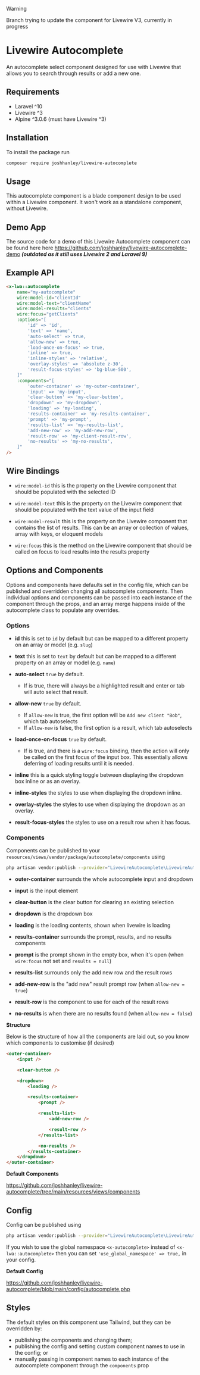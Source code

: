 > [!WARNING]
> Branch trying to update the component for Livewire V3, currently in progress

# Livewire Autocomplete

An autocomplete select component designed for use with Livewire that allows you to search through results or add a new one.

## Requirements

- Laravel ^10
- Livewire ^3
- Alpine ^3.0.6 (must have Livewire ^3)

## Installation

To install the package run

```bash
composer require joshhanley/livewire-autocomplete
```

<!-- Then include the scripts by putting this tag inside your app layout after `<livewire:scripts />` or you can push it to your scripts stack.

```html
<x-autocomplete-scripts />
``` -->

## Usage

This autocomplete component is a blade component design to be used within a Livewire component. It won't work as a standalone component, without Livewire.

## Demo App

The source code for a demo of this Livewire Autocomplete component can be found here here https://github.com/joshhanley/livewire-autocomplete-demo ***(outdated as it still uses Livewire 2 and Laravel 9)***

## Example API

```html
<x-lwa::autocomplete
    name="my-autocomplete"
    wire:model-id="clientId"
    wire:model-text="clientName"
    wire:model-results="clients"
    wire:focus="getClients"
    :options="[
        'id' => 'id',
        'text' => 'name',
        'auto-select' => true,
        'allow-new' => true,
        'load-once-on-focus' => true,
        'inline' => true,
        'inline-styles' => 'relative',
        'overlay-styles' => 'absolute z-30',
        'result-focus-styles' => 'bg-blue-500',
    ]"
    :components="[
        'outer-container' => 'my-outer-container',
        'input' => 'my-input',
        'clear-button' => 'my-clear-button',
        'dropdown' => 'my-dropdown',
        'loading' => 'my-loading',
        'results-container' => 'my-results-container',
        'prompt' => 'my-prompt',
        'results-list' => 'my-results-list',
        'add-new-row' => 'my-add-new-row',
        'result-row' => 'my-client-result-row',
        'no-results' => 'my-no-results',
    ]"
/>
```

## Wire Bindings

- `wire:model-id` this is the property on the Livewire component that should be populated with the selected ID

- `wire:model-text` this is the property on the Livewire component that should be populated with the text value of the input field

- `wire:model-result` this is the property on the Livewire component that contains the list of results.
This can be an array or collection of values, array with keys, or eloquent models

- `wire:focus` this is the method on the Livewire component that should be called on focus to load results into the results property

## Options and Components

Options and components have defaults set in the config file, which can be published and overridden changing all autocomplete components.
Then individual options and components can be passed into each instance of the component through the props, and an array merge happens inside of the autocomplete class to populate any overrides.

### Options

- **id** this is set to `id` by default but can be mapped to a different property on an array or model (e.g. `slug`)

- **text** this is set to `text` by default but can be mapped to a different property on an array or model (e.g. `name`)

- **auto-select** `true` by default.
    - If is true, there will always be a highlighted result and enter or tab will auto select that result.

- **allow-new** `true` by default.
    - If `allow-new` is true, the first option will be `Add new client "Bob"`, which tab autoselects
    - If `allow-new` is false, the first option is a result, which tab autoselects

- **load-once-on-focus** `true` by default.
    - If is true, and there is a `wire:focus` binding, then the action will only be called on the first focus of the input box. This essentially allows deferring of loading results until it is needed.

- **inline** this is a quick styling toggle between displaying the dropdown box inline or as an overlay.

- **inline-styles** the styles to use when displaying the dropdown inline.

- **overlay-styles** the styles to use when displaying the dropdown as an overlay.

- **result-focus-styles** the styles to use on a result row when it has focus.


### Components

Components can be published to your `resources/views/vendor/package/autocomplete/components` using
```bash
php artisan vendor:publish --provider="LivewireAutocomplete\LivewireAutocompleteServiceProvider" --tag="autocomplete-components"
```

- **outer-container** surrounds the whole autocomplete input and dropdown

- **input** is the input element

- **clear-button** is the clear button for clearing an existing selection

- **dropdown** is the dropdown box

- **loading** is the loading contents, shown when livewire is loading

- **results-container** surrounds the prompt, results, and no results components

- **prompt** is the prompt shown in the empty box, when it's open (when `wire:focus` not set and `results = null`)

- **results-list** surrounds only the add new row and the result rows

- **add-new-row** is the "add new" result prompt row (when `allow-new = true`)

- **result-row** is the component to use for each of the result rows

- **no-results** is when there are no results found (when `allow-new = false`)


**Structure**

Below is the structure of how all the components are laid out, so you know which components to customise (if desired)

```html
<outer-container>
    <input />

    <clear-button />

    <dropdown>
        <loading />

        <results-container>
            <prompt />

            <results-list>
                <add-new-row />

                <result-row />
            </results-list>

            <no-results />
        </results-container>
    </dropdown>
</outer-container>
```

**Default Components**

https://github.com/joshhanley/livewire-autocomplete/tree/main/resources/views/components

## Config

Config can be published using
```bash
php artisan vendor:publish --provider="LivewireAutocomplete\LivewireAutocompleteServiceProvider" --tag="autocomplete-config"
```

If you wish to use the global namespace `<x-autocomplete>` instead of `<x-lwa::autocomplete>` then you can set `'use_global_namespace' => true,` in your config.

**Default Config**

https://github.com/joshhanley/livewire-autocomplete/blob/main/config/autocomplete.php

## Styles

The default styles on this component use Tailwind, but they can be overridden by:
- publishing the components and changing them;
- publishing the config and setting custom component names to use in the config; or
- manually passing in component names to each instance of the autocomplete component through the `components` prop
